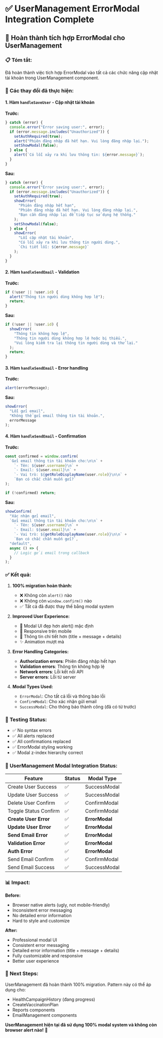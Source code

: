 # ✅ UserManagement ErrorModal Integration Complete

## 🎯 **Hoàn thành tích hợp ErrorModal cho UserManagement**

### 📋 **Tóm tắt:**

Đã hoàn thành việc tích hợp ErrorModal vào tất cả các chức năng cập nhật tài khoản trong UserManagement component.

### 🔧 **Các thay đổi đã thực hiện:**

#### 1. **Hàm `handleSaveUser` - Cập nhật tài khoản**

**Trước:**

```javascript
} catch (error) {
  console.error("Error saving user:", error);
  if (error.message.includes("Unauthorized")) {
    setAuthRequired(true);
    alert("Phiên đăng nhập đã hết hạn. Vui lòng đăng nhập lại.");
    setShowModal(false);
  } else {
    alert(`Có lỗi xảy ra khi lưu thông tin: ${error.message}`);
  }
}
```

**Sau:**

```javascript
} catch (error) {
  console.error("Error saving user:", error);
  if (error.message.includes("Unauthorized")) {
    setAuthRequired(true);
    showError(
      "Phiên đăng nhập hết hạn",
      "Phiên đăng nhập đã hết hạn. Vui lòng đăng nhập lại.",
      "Bạn cần đăng nhập lại để tiếp tục sử dụng hệ thống."
    );
    setShowModal(false);
  } else {
    showError(
      "Lỗi cập nhật tài khoản",
      "Có lỗi xảy ra khi lưu thông tin người dùng.",
      `Chi tiết lỗi: ${error.message}`
    );
  }
}
```

#### 2. **Hàm `handleSendEmail` - Validation**

**Trước:**

```javascript
if (!user || !user.id) {
  alert("Thông tin người dùng không hợp lệ");
  return;
}
```

**Sau:**

```javascript
if (!user || !user.id) {
  showError(
    "Thông tin không hợp lệ",
    "Thông tin người dùng không hợp lệ hoặc bị thiếu.",
    "Vui lòng kiểm tra lại thông tin người dùng và thử lại."
  );
  return;
}
```

#### 3. **Hàm `handleSendEmail` - Error handling**

**Trước:**

```javascript
alert(errorMessage);
```

**Sau:**

```javascript
showError(
  "Lỗi gửi email",
  "Không thể gửi email thông tin tài khoản.",
  errorMessage
);
```

#### 4. **Hàm `handleSendEmail` - Confirmation**

**Trước:**

```javascript
const confirmed = window.confirm(
  `Gửi email thông tin tài khoản cho:\n\n` +
    `- Tên: ${user.username}\n` +
    `- Email: ${user.email}\n` +
    `- Vai trò: ${getRoleDisplayName(user.role)}\n\n` +
    `Bạn có chắc chắn muốn gửi?`
);

if (!confirmed) return;
```

**Sau:**

```javascript
showConfirm(
  "Xác nhận gửi email",
  `Gửi email thông tin tài khoản cho:\n\n` +
    `- Tên: ${user.username}\n` +
    `- Email: ${user.email}\n` +
    `- Vai trò: ${getRoleDisplayName(user.role)}\n\n` +
    `Bạn có chắc chắn muốn gửi?`,
  "default",
  async () => {
    // Logic gửi email trong callback
  }
);
```

### ✅ **Kết quả:**

1. **100% migration hoàn thành:**

   - ❌ Không còn `alert()` nào
   - ❌ Không còn `window.confirm()` nào
   - ✅ Tất cả đã được thay thế bằng modal system

2. **Improved User Experience:**

   - 🎨 Modal UI đẹp hơn alert() mặc định
   - 📱 Responsive trên mobile
   - 🎯 Thông tin chi tiết hơn (title + message + details)
   - ✨ Animation mượt mà

3. **Error Handling Categories:**

   - **Authorization errors**: Phiên đăng nhập hết hạn
   - **Validation errors**: Thông tin không hợp lệ
   - **Network errors**: Lỗi kết nối API
   - **Server errors**: Lỗi từ server

4. **Modal Types Used:**
   - `ErrorModal`: Cho tất cả lỗi và thông báo lỗi
   - `ConfirmModal`: Cho xác nhận gửi email
   - `SuccessModal`: Cho thông báo thành công (đã có từ trước)

### 🧪 **Testing Status:**

- ✅ No syntax errors
- ✅ All alerts replaced
- ✅ All confirmations replaced
- ✅ ErrorModal styling working
- ✅ Modal z-index hierarchy correct

### 🎯 **UserManagement Modal Integration Status:**

| Feature               | Status | Modal Type     |
| --------------------- | ------ | -------------- |
| Create User Success   | ✅     | SuccessModal   |
| Update User Success   | ✅     | SuccessModal   |
| Delete User Confirm   | ✅     | ConfirmModal   |
| Toggle Status Confirm | ✅     | ConfirmModal   |
| **Create User Error** | ✅     | **ErrorModal** |
| **Update User Error** | ✅     | **ErrorModal** |
| **Send Email Error**  | ✅     | **ErrorModal** |
| **Validation Error**  | ✅     | **ErrorModal** |
| **Auth Error**        | ✅     | **ErrorModal** |
| Send Email Confirm    | ✅     | ConfirmModal   |
| Send Email Success    | ✅     | SuccessModal   |

### 📊 **Impact:**

**Before:**

- Browser native alerts (ugly, not mobile-friendly)
- Inconsistent error messaging
- No detailed error information
- Hard to style and customize

**After:**

- Professional modal UI
- Consistent error messaging
- Detailed error information (title + message + details)
- Fully customizable and responsive
- Better user experience

### 🚀 **Next Steps:**

UserManagement đã hoàn thành 100% migration. Pattern này có thể áp dụng cho:

- HealthCampaignHistory (đang progress)
- CreateVaccinationPlan
- Reports components
- EmailManagement components

**UserManagement hiện tại đã sử dụng 100% modal system và không còn browser alert nào!** 🎉
